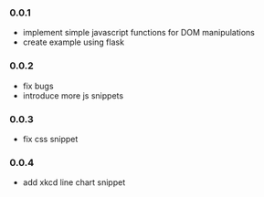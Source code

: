 ### 0.0.1

* implement simple javascript functions for DOM manipulations
* create example using flask

### 0.0.2

* fix bugs
* introduce more js snippets

### 0.0.3

* fix css snippet

### 0.0.4

* add xkcd line chart snippet